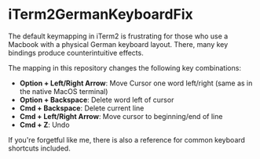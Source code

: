 # iTerm2GermanKeyboardFix

The default keymapping in iTerm2 is frustrating for those who use a Macbook with a physical German keyboard layout.
There, many key bindings produce counterintuitive effects.

The mapping in this repository changes the following key combinations:

- **Option + Left/Right Arrow**: Move Cursor one word left/right (same as in the native MacOS terminal)
- **Option + Backspace**: Delete word left of cursor
- **Cmd + Backspace**: Delete current line
- **Cmd + Left/Right Arrow**: Move cursor to beginning/end of line
- **Cmd + Z**: Undo

If you're forgetful like me, there is also a reference for common keyboard shortcuts included.
